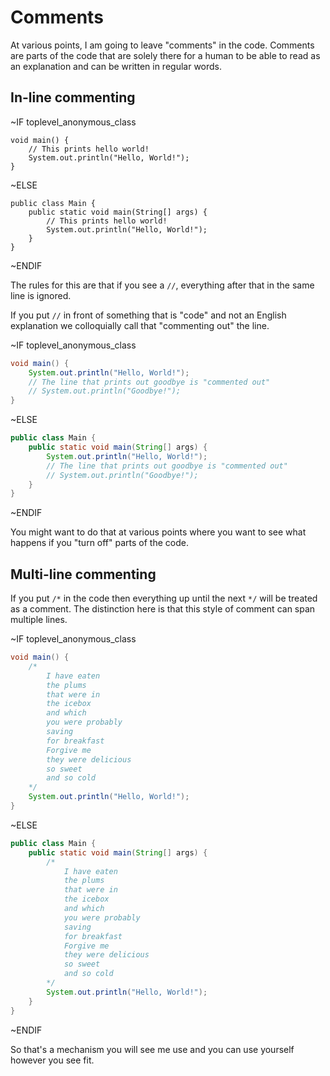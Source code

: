 # Comments

At various points, I am going to leave "comments" in the code. Comments are parts of the code that
are solely there for a human to be able to read as an explanation and can be written in regular
words.

## In-line commenting

~IF toplevel_anonymous_class

```java, no_run
void main() {
    // This prints hello world!
    System.out.println("Hello, World!");
}
```

~ELSE

```java, no_run
public class Main {
    public static void main(String[] args) {
        // This prints hello world!
        System.out.println("Hello, World!");
    }
}
```

~ENDIF

The rules for this are that if you see a `//`, everything after that in the same line
is ignored.

If you put `//` in front of something that is "code" and not an English explanation we colloquially call that "commenting out" the line.

~IF toplevel_anonymous_class

```java
void main() {
    System.out.println("Hello, World!");
    // The line that prints out goodbye is "commented out"
    // System.out.println("Goodbye!");
}
```

~ELSE

```java
public class Main {
    public static void main(String[] args) {
        System.out.println("Hello, World!");
        // The line that prints out goodbye is "commented out"
        // System.out.println("Goodbye!");
    }
}
```

~ENDIF

You might want to do that at various points where you want to see what happens if you "turn off" parts of
the code.

## Multi-line commenting

If you put `/*` in the code then everything up until the next `*/` will be treated as a comment. The distinction
here is that this style of comment can span multiple lines.

~IF toplevel_anonymous_class

```java
void main() {
    /*
        I have eaten
        the plums
        that were in
        the icebox
        and which
        you were probably
        saving
        for breakfast
        Forgive me
        they were delicious
        so sweet
        and so cold
    */
    System.out.println("Hello, World!");
}
```

~ELSE

```java
public class Main {
    public static void main(String[] args) {
        /*
            I have eaten
            the plums
            that were in
            the icebox
            and which
            you were probably
            saving
            for breakfast
            Forgive me
            they were delicious
            so sweet
            and so cold
        */
        System.out.println("Hello, World!");
    }
}
```

~ENDIF

So that's a mechanism you will see me use and you can use yourself however you see fit.
